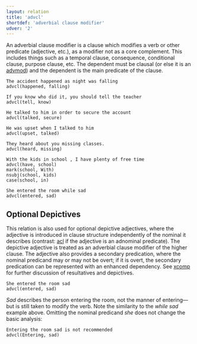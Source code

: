 ```yaml
---
layout: relation
title: 'advcl'
shortdef: 'adverbial clause modifier'
udver: '2'
---
```


An adverbial clause modifier is a clause which modifies a verb or other predicate (adjective, etc.),
as a modifier not as a core complement. This includes things such as a temporal clause, consequence, conditional clause, purpose
clause, etc. The dependent must be clausal (or else it is an [advmod]()) and the dependent is the main predicate of the clause.

~~~ sdparse
The accident happened as night was falling
advcl(happened, falling)
~~~

~~~ sdparse
If you know who did it, you should tell the teacher
advcl(tell, know)
~~~

~~~ sdparse
He talked to him in order to secure the account
advcl(talked, secure)
~~~

~~~ sdparse
He was upset when I talked to him
advcl(upset, talked)
~~~

~~~ sdparse
They heard about you missing classes.
advcl(heard, missing)
~~~

~~~ sdparse
With the kids in school , I have plenty of free time
advcl(have, school)
mark(school, With)
nsubj(school, kids)
case(school, in)
~~~

~~~ sdparse
She entered the room while sad
advcl(entered, sad)
~~~

## Optional Depictives

This relation is also used for optional depictive adjectives, where the adjective is introduced in clause structure independently of the nominal it describes (contrast: [acl]() if the adjective is an adnominal predicate). The depictive adjective is treated as an adverbial clause modifier of the higher clause. The adjective also provides a secondary predication, where the nominal predicand may or may not be overt; if it is overt, the secondary predication can be represented with an enhanced dependency. See [xcomp]() for further discussion of resultatives and depictives.

~~~ sdparse
She entered the room sad
advcl(entered, sad)
~~~

*Sad* describes the person entering the room, not the manner of entering—but is still taken to modify the verb.
Note the similarity to the *while sad* example above. Omitting the nominal predicand *she* does not change the basic analysis:

~~~ sdparse
Entering the room sad is not recommended
advcl(Entering, sad)
~~~

<!-- Interlanguage links updated So kvě 14 19:02:50 CEST 2022 -->
